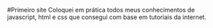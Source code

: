 #Primeiro site
Coloquei em prática todos meus conhecimentos de javascript, html e css que consegui com base em tutoriais da internet.
